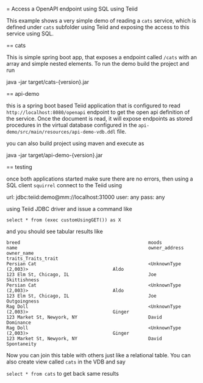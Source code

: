 = Access a OpenAPI endpoint using SQL using Teiid

This example shows a very simple demo of reading a `cats` service, which is defined under `cats` subfolder using Teiid and exposing the access to this service using SQL.

== cats

 This is simple spring boot app, that exposes a endpoint called `/cats` with an array and simple nested elements. To run the demo build the project and run

java -jar target/cats-{version}.jar

== api-demo

this is a spring boot based Teiid application that is configured to read `http://localhost:8080/openapi` endpoint to get the open api definition of the service. Once the document is read, it will expose endpoints as stored procedures in the virtual database configured in the `api-demo/src/main/resources/api-demo-vdb.ddl` file.

you can also build project using maven and execute as 

java -jar target/api-demo-{version}.jar


== testing

once both applications started make sure there are no errors, then using a SQL client `squirrel` connect to the Teiid using 

url: jdbc:teiid:demo@mm://localhost:31000
user: any
pass: any

using Teiid JDBC driver and issue a command like

`select * from (exec customUsingGET()) as X`

and you should see tabular results like

```
breed                                               moods                                               name                                                owner_address                                       owner_name                                          traits_Traits_trait                                 
Persian Cat                                         <UnknownType (2,003)>                               Aldo                                                123 Elm St, Chicago, IL                             Joe                                                 Skittishness                                        
Persian Cat                                         <UnknownType (2,003)>                               Aldo                                                123 Elm St, Chicago, IL                             Joe                                                 Outgoingness                                        
Rag Doll                                            <UnknownType (2,003)>                               Ginger                                              123 Market St, Newyork, NY                          David                                               Dominance                                           
Rag Doll                                            <UnknownType (2,003)>                               Ginger                                              123 Market St, Newyork, NY                          David                                               Spontaneity                                         

```

Now you can join this table with others just like a relational table. You can also create view called `cats` in the VDB and say

`select * from cats` to get back same results